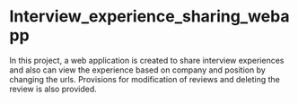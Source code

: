# Interview_experience_sharing_webapp

In this project, a web application is created to share interview experiences and also can view the experience based on company and position by changing the urls.
Provisions for modification of reviews and deleting the review is also provided.


